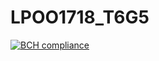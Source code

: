 # LPOO1718_T6G5

[![BCH compliance](https://bettercodehub.com/edge/badge/PedroMiguelSilva/LPOO1718_T6G5?branch=master&token=72cf18292b60f8112e3f245258f385835c41878a)](https://bettercodehub.com/)

